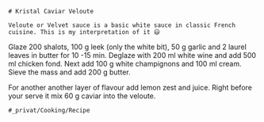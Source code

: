 
    # Kristal Caviar Veloute

    Veloute or Velvet sauce is a basic white sauce in classic French cuisine. This is my interpretation of it 😃

Glaze 200 shalots, 100 g leek (only the white bit), 50 g garlic and 2 laurel leaves in butter for 10 -15 min. Deglaze with 200 ml white wine and add 500 ml chicken fond. Next add 100 g white champignons and 100 ml cream. Sieve the mass and add 200 g butter.

For another another layer of flavour add lemon zest and juice. Right before your serve it mix 60 g caviar into the veloute.

    #_privat/Cooking/Recipe
    
